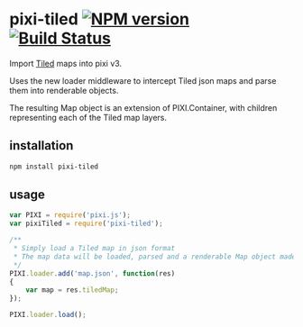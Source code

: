 # pixi-tiled [![NPM version][npm-image]][npm-url] [![Build Status][travis-image]][travis-url]

Import [Tiled](http://www.mapeditor.org/) maps into pixi v3.

Uses the new loader middleware to intercept Tiled json maps and parse them into renderable objects.

The resulting Map object is an extension of PIXI.Container, with children representing each of the Tiled map layers.

## installation

```sh
npm install pixi-tiled
```

## usage

```js
var PIXI = require('pixi.js');
var pixiTiled = require('pixi-tiled');

/**
 * Simply load a Tiled map in json format
 * The map data will be loaded, parsed and a renderable Map object made available on res.tiledMap
 */
PIXI.loader.add('map.json', function(res)
{
    var map = res.tiledMap;
});

PIXI.loader.load();
```

[npm-url]: https://npmjs.org/package/pixi-tiled
[npm-image]: http://img.shields.io/npm/v/pixi-tiled.svg?style=flat

[travis-url]: http://travis-ci.org/beeglebug/pixi-tiled
[travis-image]: http://img.shields.io/travis/beeglebug/pixi-tiled/master.svg?style=flat
